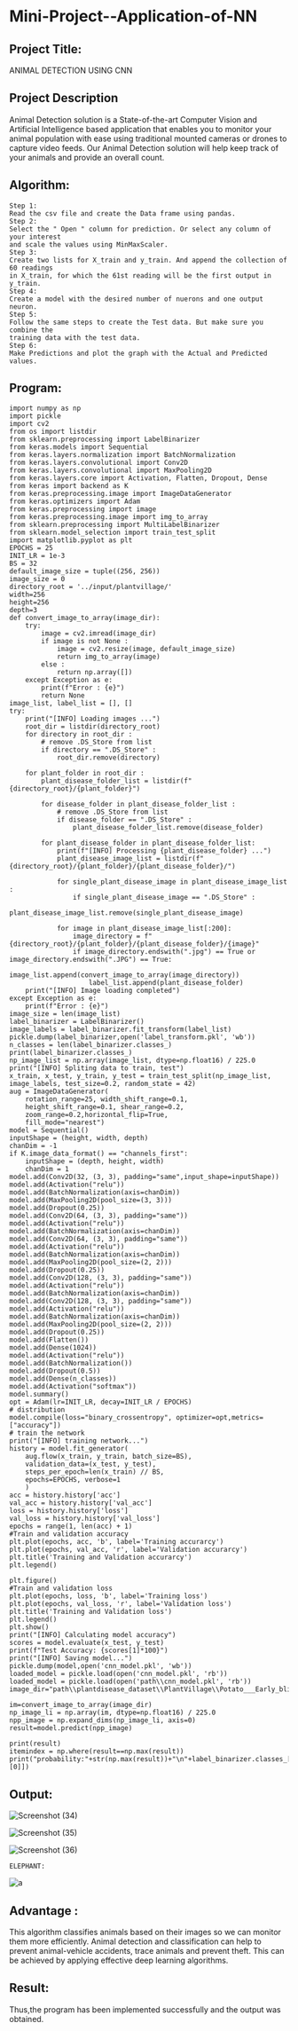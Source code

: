# Mini-Project--Application-of-NN

## Project Title:
 ANIMAL DETECTION USING CNN
## Project Description
Animal Detection solution is a State-of-the-art Computer Vision and Artificial Intelligence based application that enables you to monitor your animal population with ease using traditional mounted cameras or drones to capture video feeds. Our Animal Detection solution will help keep track of your animals and provide an overall count.
## Algorithm:
    Step 1:
    Read the csv file and create the Data frame using pandas.
    Step 2:
    Select the " Open " column for prediction. Or select any column of your interest
    and scale the values using MinMaxScaler.
    Step 3:
    Create two lists for X_train and y_train. And append the collection of 60 readings
    in X_train, for which the 61st reading will be the first output in y_train.
    Step 4:
    Create a model with the desired number of nuerons and one output neuron.
    Step 5:
    Follow the same steps to create the Test data. But make sure you combine the
    training data with the test data.
    Step 6:
    Make Predictions and plot the graph with the Actual and Predicted values.

## Program:

    import numpy as np
    import pickle
    import cv2
    from os import listdir
    from sklearn.preprocessing import LabelBinarizer
    from keras.models import Sequential
    from keras.layers.normalization import BatchNormalization
    from keras.layers.convolutional import Conv2D
    from keras.layers.convolutional import MaxPooling2D
    from keras.layers.core import Activation, Flatten, Dropout, Dense
    from keras import backend as K
    from keras.preprocessing.image import ImageDataGenerator
    from keras.optimizers import Adam
    from keras.preprocessing import image
    from keras.preprocessing.image import img_to_array
    from sklearn.preprocessing import MultiLabelBinarizer
    from sklearn.model_selection import train_test_split
    import matplotlib.pyplot as plt
    EPOCHS = 25
    INIT_LR = 1e-3
    BS = 32
    default_image_size = tuple((256, 256))
    image_size = 0
    directory_root = '../input/plantvillage/'
    width=256
    height=256
    depth=3
    def convert_image_to_array(image_dir):
        try:
            image = cv2.imread(image_dir)
            if image is not None :
                image = cv2.resize(image, default_image_size)   
                return img_to_array(image)
            else :
                return np.array([])
        except Exception as e:
            print(f"Error : {e}")
            return None
    image_list, label_list = [], []
    try:
        print("[INFO] Loading images ...")
        root_dir = listdir(directory_root)
        for directory in root_dir :
            # remove .DS_Store from list
            if directory == ".DS_Store" :
                root_dir.remove(directory)

        for plant_folder in root_dir :
            plant_disease_folder_list = listdir(f"{directory_root}/{plant_folder}")

            for disease_folder in plant_disease_folder_list :
                # remove .DS_Store from list
                if disease_folder == ".DS_Store" :
                    plant_disease_folder_list.remove(disease_folder)

            for plant_disease_folder in plant_disease_folder_list:
                print(f"[INFO] Processing {plant_disease_folder} ...")
                plant_disease_image_list = listdir(f"{directory_root}/{plant_folder}/{plant_disease_folder}/")

                for single_plant_disease_image in plant_disease_image_list :
                    if single_plant_disease_image == ".DS_Store" :
                        plant_disease_image_list.remove(single_plant_disease_image)

                for image in plant_disease_image_list[:200]:
                    image_directory = f"{directory_root}/{plant_folder}/{plant_disease_folder}/{image}"
                    if image_directory.endswith(".jpg") == True or image_directory.endswith(".JPG") == True:
                        image_list.append(convert_image_to_array(image_directory))
                        label_list.append(plant_disease_folder)
        print("[INFO] Image loading completed")  
    except Exception as e:
        print(f"Error : {e}")
    image_size = len(image_list)
    label_binarizer = LabelBinarizer()
    image_labels = label_binarizer.fit_transform(label_list)
    pickle.dump(label_binarizer,open('label_transform.pkl', 'wb'))
    n_classes = len(label_binarizer.classes_)
    print(label_binarizer.classes_)
    np_image_list = np.array(image_list, dtype=np.float16) / 225.0
    print("[INFO] Spliting data to train, test")
    x_train, x_test, y_train, y_test = train_test_split(np_image_list, image_labels, test_size=0.2, random_state = 42) 
    aug = ImageDataGenerator(
        rotation_range=25, width_shift_range=0.1,
        height_shift_range=0.1, shear_range=0.2, 
        zoom_range=0.2,horizontal_flip=True, 
        fill_mode="nearest")
    model = Sequential()
    inputShape = (height, width, depth)
    chanDim = -1
    if K.image_data_format() == "channels_first":
        inputShape = (depth, height, width)
        chanDim = 1
    model.add(Conv2D(32, (3, 3), padding="same",input_shape=inputShape))
    model.add(Activation("relu"))
    model.add(BatchNormalization(axis=chanDim))
    model.add(MaxPooling2D(pool_size=(3, 3)))
    model.add(Dropout(0.25))
    model.add(Conv2D(64, (3, 3), padding="same"))
    model.add(Activation("relu"))
    model.add(BatchNormalization(axis=chanDim))
    model.add(Conv2D(64, (3, 3), padding="same"))
    model.add(Activation("relu"))
    model.add(BatchNormalization(axis=chanDim))
    model.add(MaxPooling2D(pool_size=(2, 2)))
    model.add(Dropout(0.25))
    model.add(Conv2D(128, (3, 3), padding="same"))
    model.add(Activation("relu"))
    model.add(BatchNormalization(axis=chanDim))
    model.add(Conv2D(128, (3, 3), padding="same"))
    model.add(Activation("relu"))
    model.add(BatchNormalization(axis=chanDim))
    model.add(MaxPooling2D(pool_size=(2, 2)))
    model.add(Dropout(0.25))
    model.add(Flatten())
    model.add(Dense(1024))
    model.add(Activation("relu"))
    model.add(BatchNormalization())
    model.add(Dropout(0.5))
    model.add(Dense(n_classes))
    model.add(Activation("softmax"))
    model.summary()
    opt = Adam(lr=INIT_LR, decay=INIT_LR / EPOCHS)
    # distribution
    model.compile(loss="binary_crossentropy", optimizer=opt,metrics=["accuracy"])
    # train the network
    print("[INFO] training network...")
    history = model.fit_generator(
        aug.flow(x_train, y_train, batch_size=BS),
        validation_data=(x_test, y_test),
        steps_per_epoch=len(x_train) // BS,
        epochs=EPOCHS, verbose=1
        )
    acc = history.history['acc']
    val_acc = history.history['val_acc']
    loss = history.history['loss']
    val_loss = history.history['val_loss']
    epochs = range(1, len(acc) + 1)
    #Train and validation accuracy
    plt.plot(epochs, acc, 'b', label='Training accurarcy')
    plt.plot(epochs, val_acc, 'r', label='Validation accurarcy')
    plt.title('Training and Validation accurarcy')
    plt.legend()

    plt.figure()
    #Train and validation loss
    plt.plot(epochs, loss, 'b', label='Training loss')
    plt.plot(epochs, val_loss, 'r', label='Validation loss')
    plt.title('Training and Validation loss')
    plt.legend()
    plt.show()
    print("[INFO] Calculating model accuracy")
    scores = model.evaluate(x_test, y_test)
    print(f"Test Accuracy: {scores[1]*100}")
    print("[INFO] Saving model...")
    pickle.dump(model,open('cnn_model.pkl', 'wb'))
    loaded_model = pickle.load(open('cnn_model.pkl', 'rb'))
    loaded_model = pickle.load(open('path\\cnn_model.pkl', 'rb'))
    image_dir="path\\plantdisease_dataset\\PlantVillage\\Potato___Early_blight"

    im=convert_image_to_array(image_dir)
    np_image_li = np.array(im, dtype=np.float16) / 225.0
    npp_image = np.expand_dims(np_image_li, axis=0)
    result=model.predict(npp_image)

    print(result)
    itemindex = np.where(result==np.max(result))
    print("probability:"+str(np.max(result))+"\n"+label_binarizer.classes_[itemindex[1][0]])



## Output:
   ![Screenshot (34)](https://user-images.githubusercontent.com/83326978/205449157-a17a0dfa-ba00-4f9f-8ed3-2fc58a235311.png)


![Screenshot (35)](https://user-images.githubusercontent.com/83326978/205449168-7603d445-e5a6-44d9-b014-9c6719d94a45.png)


![Screenshot (36)](https://user-images.githubusercontent.com/83326978/205449172-189f2be5-8f2c-4d35-9f16-e22977707e76.png)

    ELEPHANT:
  ![a](https://user-images.githubusercontent.com/83326978/205448426-7ec21d59-14ce-438d-976c-c30cb9e1db08.png)
  


## Advantage :
This algorithm classifies animals based on their images so we can monitor them more efficiently. Animal detection and classification can help to prevent animal-vehicle accidents, trace animals and prevent theft. This can be achieved by applying effective deep learning algorithms.
## Result:
Thus,the program has been implemented successfully and the output was obtained.

